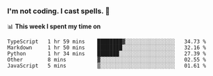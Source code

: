 ### I'm not coding. I cast spells. 🎩

📊 **This week I spent my time on**
<!--START_SECTION:waka-->
```text
TypeScript   1 hr 59 mins    ████████▓░░░░░░░░░░░░░░░░   34.73 % 
Markdown     1 hr 50 mins    ████████░░░░░░░░░░░░░░░░░   32.16 % 
Python       1 hr 34 mins    ███████░░░░░░░░░░░░░░░░░░   27.39 % 
Other        8 mins          ▓░░░░░░░░░░░░░░░░░░░░░░░░   02.55 % 
JavaScript   5 mins          ▒░░░░░░░░░░░░░░░░░░░░░░░░   01.61 % 
```
<!--END_SECTION:waka-->
